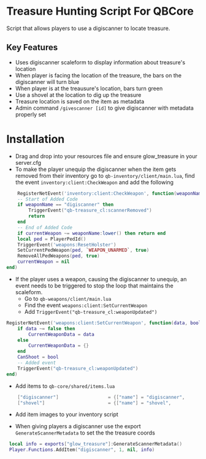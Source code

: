 # Treasure Hunting Script For QBCore

Script that allows players to use a digiscanner to locate treasure.

## Key Features
- Uses digiscanner scaleform to display information about treasure's location
- When player is facing the location of the treasure, the bars on the digiscanner will turn blue
- When player is at the treausure's location, bars turn green
- Use a shovel at the location to dig up the treasure
- Treasure location is saved on the item as metadata
- Admin command `/givescanner [id]` to give digiscanner with metadata properly set

# Installation
- Drag and drop into your resources file and ensure glow_treasure in your server.cfg
- To make the player unequip the digiscanner when the item gets removed from their inventory go to `qb-inventory/client/main.lua`, find the event `inventory:client:CheckWeapon` and add the following

```lua
    RegisterNetEvent('inventory:client:CheckWeapon', function(weaponName)
    -- Start of Added Code
    if weaponName == "digiscanner" then
        TriggerEvent("qb-treasure_cl:scannerRemoved")
        return
    end
    -- End of Added Code
    if currentWeapon ~= weaponName:lower() then return end
    local ped = PlayerPedId()
    TriggerEvent('weapons:ResetHolster')
    SetCurrentPedWeapon(ped, `WEAPON_UNARMED`, true)
    RemoveAllPedWeapons(ped, true)
    currentWeapon = nil
end)
```
- If the player uses a weapon, causing the digiscanner to unequip, an event needs to be triggered to stop the loop that maintains the scaleform.
    - Go to `qb-weapons/client/main.lua`
    - Find the event `weapons:client:SetCurrentWeapon`
    - Add `TriggerEvent("qb-treasure_cl:weaponUpdated")`

```lua
RegisterNetEvent('weapons:client:SetCurrentWeapon', function(data, bool)
    if data ~= false then
        CurrentWeaponData = data
    else
        CurrentWeaponData = {}
    end
    CanShoot = bool
    -- Added event
    TriggerEvent("qb-treasure_cl:weaponUpdated")
end)
```

- Add items to `qb-core/shared/items.lua`

```lua
	["digiscanner"] 			     = {["name"] = "digiscanner", 					["label"] = "Digiscanner", 				["weight"] = 2000, 		["type"] = "item", 		["image"] = "digiscanner.png", 			["unique"] = true, 		["useable"] = true, 	["shouldClose"] = true,    ["combinable"] = nil,   ["description"] = "Used to scan for things.."},
	["shovel"] 			     		 = {["name"] = "shovel", 						["label"] = "Shovel", 					["weight"] = 3000, 		["type"] = "item", 		["image"] = "shovel.png", 				["unique"] = false, 	["useable"] = true, 	["shouldClose"] = true,    ["combinable"] = nil,   ["description"] = "A handy shovel."},
```

- Add item images to your inventory script

- When giving players a digiscanner use the export `GenerateScannerMetadata` to set the the treasure coords

```lua
 local info = exports["glow_treasure"]:GenerateScannerMetadata()
 Player.Functions.AddItem("digiscanner", 1, nil, info)
```